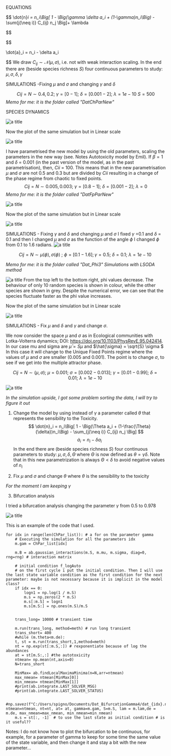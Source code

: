  EQUATIONS 
 
 $$
\dot{n}_i = n_i\Big[ 1 - \Big(\gamma \delta a_i + (1-\gamma)n_i\Big) - \sum_{j(\neq i)} C_{ij} n_j \Big]+ \lambda

$$

$$

\dot{a}_i = n_i - \delta a_i

$$
We draw $C_{ij}\sim \mathcal{N}(\mu,\sigma)$, i.e. not with weak interaction scaling. In the end there are (beside species richness $S$) four continuous parameters to study: $\mu,\sigma,\delta,\gamma$ 

SIMULATIONS -Fixing $\mu$ and $\sigma$ and changing $\gamma$ and $\delta$ 

 
$$ Cij = N \sim 0.4,0.2;\ \gamma=[0-1];\ \delta= [0.001-2];\ \lambda= 1e-10\ S=500 $$
*Memo for me: it is the folder called "DatChParNew"*

SPECIES DYNAMICS 

![a title](DeltaGamma/10speciesChaos.png)


Now the plot of the same simulation but in Linear scale

![a title](DeltaGamma/10speciesChaosLinear.png)

I have parametrised the new model by using the old parameters, scaling the parameters in the new way (see. Notes Autotoxicity model by Emil). If $\beta=1$ and  $\delta$ = 0.001 (in the past version of the model, as in the past parametrisation), then,  $Cii$ = 100. This means that in the new parametrisation $\mu$ and $\sigma$ are not 0.5 and 0.3 but are divided by $Cii$ resulting in a change of the phase regime from chaotic to fixed points.
$$ Cij = N \sim 0.005,0.003;\ \gamma=[0.8-1];\ \delta= [0.001-2];\ \lambda= 0 $$
*Memo for me: it is the folder called "DatFpParNew"*

![a title](DeltaGamma/10speciesFP.png)

Now the plot of the same simulation but in Linear scale

![a title](DeltaGamma/10speciesFPLinear.png)

SIMULATIONS - Fixing $\gamma$ and $\delta$ and changing $\mu$ and $\sigma$ 
I fixed $\gamma$ =0.1 and $\delta$ = 0.1 and then I changed $\mu$ and $\sigma$ as the function of the angle $\phi$ 
I changed $\phi$ from 0.1 to 1.6 radians.
![a title](PHI/changingphi.png)

$$ Cij = N \sim \mu(\phi),\sigma(\phi)\ ;\ \phi = [0.1-1.6]; \gamma=0.5;\ \delta= 0.1;\ \lambda= 1e-10\  $$

*Memo for me: it is the folder called "Dat_Phi3" Simulations with LSODA method*

![a title](PhiGamma/10speciesPhiGammaLSODA.png)
From the top left to the bottom right, phi values decrease. The behaviour of only 10 random species is shown in colour, while the other species are shown in grey. Despite the numerical error, we can see that the species fluctuate faster as the phi value increases.

Now the plot of the same simulation but in Linear scale

![a title](PhiGamma/10speciesPhiGammaLinear.png)

SIMULATIONS - Fix $\mu$ and $\delta$ and $\gamma$ and change $\sigma$. 

We now consider the space $\mu$ and $\sigma$ as in  Ecological communities with Lotka-Volterra dynamics; DOI: https://doi.org/10.1103/PhysRevE.95.042414. In our case mu and sigma are $\hat{\mu} = S \mu$ and $\hat{\sigma} = \sqrt{S} \sigma $
In this case it will change to the Unique Fixed Points regime where the values of $\mu$ and $\sigma$ are smaller (0.005 and 0.001). The point is to change $\sigma$, to see if we get into the multiple attractor phase.

$$ 
Cij = N \sim (\mu ,\sigma) ;\  \mu=0.001;\ \sigma=[0.002-0.013];\ \gamma=[0.01-0.99];\ \delta= 0.01;\ \lambda= 1e-10\  
$$

![a title](SigmaGamma/10specieSigmaGammaRK45.png)

*In the simulation upside, I got some problem sorting the data, I will try to figure it out*


1. Change the model by using instead of $\gamma$ a parameter called $\theta$ that represents the sensibility to the Toxicity. 
$$
\dot{n}_i = n_i\Big[ 1 - \Big(\Theta a_i + (1-\frac{\Theta}{\delta})n_i\Big) - \sum_{j(\neq i)} C_{ij} n_j \Big] 
$$
$$
\dot{a}_i = n_i - \delta a_i
$$ 
In the end there are (beside species richness $S$) four continuous parameters to study: $\mu,\sigma,\delta,\Theta$ where $\Theta$ is now defined as $\theta = \gamma \delta$. Note that in this new parametrization is always $\Theta<\delta$ to avoid negative values of $n_i$

2. Fix $\mu$ and $\sigma$ and change $\theta$ where $\theta$ is the sensibility to the toxicity

*For the moment I am keeping $\gamma$*

3. Bifurcation analysis

I tried a bifurcation analysis changing the parameter $\gamma$  from 0.5 to 0.978

![a title](Bifurcation/BifurcationGamma.png)

This is an example of the code that I used.

    for idx in range(len(ChPar_list)): # a for on the parameter gamma
        # Executing the simulation for all the parameters idx
        m.gam = ChPar_list[idx]

        m.B = ab.gaussian_interactions(m.S, m.mu, m.sigma, diag=0, rng=rng) # interaction matrix

        # initial condition f_logAuto
        # on the first cycle i put the initial condition. Then I will use the last state variable condition as the first condition for the next parameter: maybe is not necessary because it is implicit in the model class?
        if idx == 0:
            logn1 = np.log(1 / m.S)
            m.s = np.zeros(2 * m.S)
            m.s[:m.S] = logn1 
            m.s[m.S:] = np.ones(m.S)/m.S  


        trans_long= 10000 # transient time

        m.run(trans_long, method=meth) # run long transient
        trans_short= 400
        #while (m.theta<m.de):
        t, st = m.run(trans_short,1,method=meth)
        nt = np.exp(st[:m.S,:]) # rexponentiate because of log the abundances
        at = st[m.S:,:] #the autotoxicity
        ntmean= np.mean(nt,axis=0)
        N=trans_short

        MinMax= ab.findLocalMaximaMinima(n=N,arr=ntmean)
        max_nmean= ntmean[MinMax[0]]
        min_nmean= ntmean[MinMax[1]]
        #print(ab.integrate.LAST_SOLVER_MSG)
        #print(ab.integrate.LAST_SOLVER_STATUS)

        #np.savez(f"C:/Users/spigno/Documents/Dat_BifurcationGamma4/dat_{idx}.npz", ntmean=ntmean, nt=nt, at= at, gamma=m.gam, S=m.S, lam = m.lam,de = m.de, max_nmean=max_nmean, min_nmean=min_nmean)
        m.s = st[:, -1]  # to use the last state as initial condition # is it useful??
        
        
Notes: I do not know how to plot the bifurcation to be continuous, for example, for a parameter of gamma to keep for some time the same value of the state variable, and then change it and stay a bit with the new parameter...
